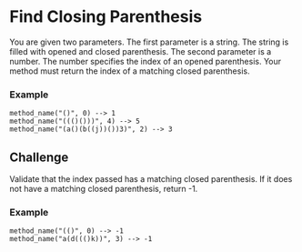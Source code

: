 # Find Closing Parenthesis
You are given two parameters. The first parameter is a string. The string is filled with opened and closed parenthesis. The second parameter is a number. The number specifies the index of an opened parenthesis. Your method must return the index of a matching closed parenthesis.
### Example
```
method_name("()", 0) --> 1
method_name("((()()))", 4) --> 5
method_name("(a()(b((j))())3)", 2) --> 3
```

## Challenge
Validate that the index passed has a matching closed parenthesis. If it does not have a matching closed parenthesis, return -1.
### Example
```
method_name("(()", 0) --> -1
method_name("a(d((()k))", 3) --> -1
```
